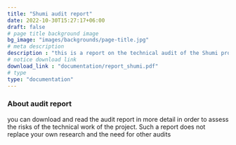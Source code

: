 ```yaml
---
title: "Shumi audit report"
date: 2022-10-30T15:27:17+06:00
draft: false
# page title background image
bg_image: "images/backgrounds/page-title.jpg"
# meta description
description : "this is a report on the technical audit of the Shumi project"
# notice download link
download_link : "documentation/report_shumi.pdf"
# type
type: "documentation"
---
```


### About audit report

you can download and read the audit report in more detail in order to assess the risks of the technical work of the project. Such a report does not replace your own research and the need for other audits

